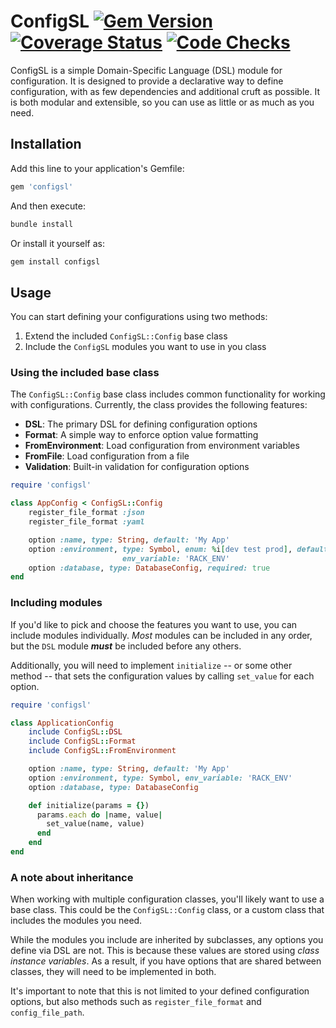 # ConfigSL [![Gem Version](https://badge.fury.io/rb/configsl.svg)](https://badge.fury.io/rb/configsl) [![Coverage Status][badge-coverage]][coverage] [![Code Checks](https://github.com/jamesiarmes/configsl/actions/workflows/checks.yaml/badge.svg?branch=main)](https://github.com/jamesiarmes/configsl/actions/workflows/checks.yaml)

ConfigSL is a simple Domain-Specific Language (DSL) module for configuration.
It is designed to provide a declarative way to define configuration, with as few
dependencies and additional cruft as possible. It is both modular and
extensible, so you can use as little or as much as you need.

## Installation

Add this line to your application's Gemfile:

```ruby
gem 'configsl'
```

And then execute:

```sh
bundle install
```

Or install it yourself as:

```sh
gem install configsl
```

## Usage

You can start defining your configurations using two methods:

1. Extend the included `ConfigSL::Config` base class
2. Include the `ConfigSL` modules you want to use in you class

### Using the included base class

The `ConfigSL::Config` base class includes common functionality for working with
configurations. Currently, the class provides the following features:

- **DSL**: The primary DSL for defining configuration options
- **Format**: A simple way to enforce option value formatting
- **FromEnvironment**: Load configuration from environment variables
- **FromFile**: Load configuration from a file
- **Validation**: Built-in validation for configuration options

```ruby
require 'configsl'

class AppConfig < ConfigSL::Config
    register_file_format :json
    register_file_format :yaml

    option :name, type: String, default: 'My App'
    option :environment, type: Symbol, enum: %i[dev test prod], default: :dev,
                         env_variable: 'RACK_ENV'
    option :database, type: DatabaseConfig, required: true
end
```

### Including modules

If you'd like to pick and choose the features you want to use, you can include
modules individually. _Most_ modules can be included in any order, but the `DSL`
module _**must**_ be included before any others.

Additionally, you will need to implement `initialize` -- or some other method --
that sets the configuration values by calling `set_value` for each option.

```ruby
require 'configsl'

class ApplicationConfig
    include ConfigSL::DSL
    include ConfigSL::Format
    include ConfigSL::FromEnvironment

    option :name, type: String, default: 'My App'
    option :environment, type: Symbol, env_variable: 'RACK_ENV'
    option :database, type: DatabaseConfig

    def initialize(params = {})
      params.each do |name, value|
        set_value(name, value)
      end
    end
end
```

### A note about inheritance

When working with multiple configuration classes, you'll likely want to use a
base class. This could be the `ConfigSL::Config` class, or a custom class that
includes the modules you need.

While the modules you include are inherited by subclasses, any options you
define via DSL are not. This is because these values are stored using _class
instance variables_. As a result, if you have options that are shared between
classes, they will need to be implemented in both.

It's important to note that this is not limited to your defined configuration
options, but also methods such as `register_file_format` and
`config_file_path`.

[badge-coverage]: https://coveralls.io/repos/github/jamesiarmes/configsl/badge.svg
[coverage]: https://coveralls.io/github/jamesiarmes/configsl
